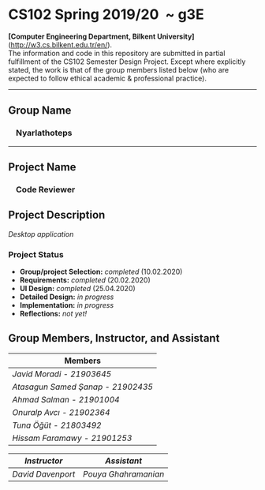 # CS102 Spring 2019/20 &nbsp;~ g3E
**[Computer Engineering Department, Bilkent University]** (http://w3.cs.bilkent.edu.tr/en/).  
The information and code in this repository are submitted in partial fulfillment of the CS102 Semester Design Project. Except where explicitly stated, the work is that of the group members listed below (who are expected to follow ethical academic & professional practice).
****
## Group Name
### &nbsp; &nbsp; Nyarlathoteps  
****
## Project Name
### &nbsp; &nbsp; Code Reviewer

## Project Description
_Desktop application_   

### Project Status
+ **Group/project Selection:** _completed_ (10.02.2020)
+ **Requirements:** _completed_ (20.02.2020)
+ **UI Design:** _completed_ (25.04.2020)
+ **Detailed Design:** _in progress_
+ **Implementation:** _in progress_
+ **Reflections:** _not yet!_

## Group Members, Instructor, and Assistant
|             Members                | 
|------------------------------------|  
|   _Javid Moradi - 21903645_        |  
|   _Atasagun Samed Şanap - 21902435_|  
|  	_Ahmad Salman - 21901004_        |  
|  	_Onuralp Avcı - 21902364_        |  
|  	_Tuna Öğüt - 21803492_           |  
|  	_Hissam Faramawy - 21901253_     |  

  _Instructor_   |       _Assistant_         
-----------------|--------------------
_David Davenport_|_Pouya Ghahramanian_
